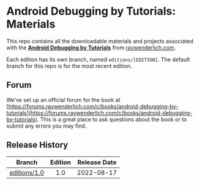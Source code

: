 # Android Debugging by Tutorials: Materials

This repo contains all the downloadable materials and projects associated with the **[Android Debugging by Tutorials](https://www.raywenderlich.com/books/android-debugging-by-tutorials)** from [raywenderlich.com](https://www.raywenderlich.com).

Each edition has its own branch, named `editions/[EDITION]`. The default branch for this repo is for the most recent edition.

## Forum

We’ve set up an official forum for the book at [https://forums.raywenderlich.com/c/books/android-debugging-by-tutorials](https://forums.raywenderlich.com/c/books/android-debugging-by-tutorials). This is a great place to ask questions about the book or to submit any errors you may find.

## Release History

| Branch                                                                            | Edition | Release Date |
| --------------------------------------------------------------------------------- |:-------:|:------------:|
| [editions/1.0](https://github.com/raywenderlich/adf-materials/tree/editions/1.0) | 1.0     | 2022-08-17   |

